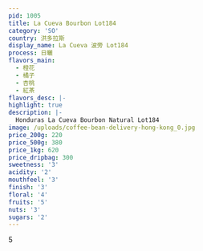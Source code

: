 ```yaml
---
pid: 1005
title: La Cueva Bourbon Lot184
category: 'SO'
country: 洪多拉斯
display_name: La Cueva 波旁 Lot184
process: 日曬
flavors_main:
  - 橙花
  - 橘子
  - 杏桃
  - 紅茶
flavors_desc: |-
highlight: true
description: |-
  Honduras La Cueva Bourbon Natural Lot184
image: /uploads/coffee-bean-delivery-hong-kong_0.jpg
price_200g: 220
price_500g: 380
price_1kg: 620
price_dripbag: 300
sweetness: '3'
acidity: '2'
mouthfeel: '3'
finish: '3'
floral: '4'
fruits: '5'
nuts: '3'
sugars: '2'
---
```


5
